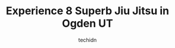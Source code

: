 ---
layout: ampstory
image: https://i0.wp.com/www.depkes.org/wp-content/uploads/2023/06/jiu-jitsu-0-in-ogden-ut-1685802544.jpeg?resize=640,853
author: techidn
featured: false
description: Discover the impressive array of Jiu Jitsu options in Ogden UT, where you can find 8 of the largest Jiu Jitsu establishments in the area. From renowned classics to hidden gems, Ogden UT offe
title: Experience 8 Superb Jiu Jitsu in Ogden UT
cover:
   title: Experience 8 Superb Jiu Jitsu in Ogden UT
   subtitle: Rickpate
   background: https://www.depkes.org/wp-content/uploads/2023/06/jiu-jitsu-0-in-ogden-ut-1685802544.jpeg

pages: 
 - layout: thirds
   top: <h1>#1 West Side Jiu Jitsu</h1>
   bottom: "<p>I was in town for vacation and I dropped-in to West Side BJJ Ogden for an open mat session.  The crew was very welcoming and I had a number of rolls with every level of e</p>"
   background: https://www.depkes.org/wp-content/uploads/2023/06/jiu-jitsu-1-in-ogden-ut-1685802544.jpeg
   backgroundblur: true
 - layout: thirds
   top: <h1>#2 MP USA, INC and Vibravision</h1>
   bottom: "<p>Over 10 years ago, I started out at MP USA Academy as a parent of a child in a Transported After School Martial Arts program. I saw all the amazing ways my son grew as he</p>"
   background: https://www.depkes.org/wp-content/uploads/2023/06/jiu-jitsu-2-in-ogden-ut-1685802544.jpeg
   cta:
      link: https://www.depkes.org/blog/experience-8-superb-jiu-jitsu-in-ogden-ut/
      text: Experience 8 Superb Jiu Jitsu in Ogden UT
 - layout: thirds
   top: <h1>#3 Foleys Mixed Martial Arts</h1>
   bottom: "<p>375 31st St, Ogden, UT 84401, United States</p>"
   background: https://www.depkes.org/wp-content/uploads/2023/06/jiu-jitsu-3-in-ogden-ut-1685802545.jpeg
   cta:
      link: https://www.depkes.org/blog/experience-8-superb-jiu-jitsu-in-ogden-ut/
      text: Experience 8 Superb Jiu Jitsu in Ogden UT
 - layout: thirds
   top: <h1>#4 Premier Martial Arts Ogden</h1>
   bottom: "<p>2566 N 400 E St, North Ogden, UT 84414, United States</p>"
   background: https://images.unsplash.com/photo-1595364397663-fca4f075d796?ixlib=rb-4.0.3&ixid=MnwxMjA3fDB8MHxwaG90by1wYWdlfHx8fGVufDB8fHx8&auto=format&fit=crop&w=640&h=853&q=80
   cta:
      link: https://www.depkes.org/blog/experience-8-superb-jiu-jitsu-in-ogden-ut/
      text: Experience 8 Superb Jiu Jitsu in Ogden UT
 - layout: thirds
   top: <h1>#5 M.O.D. Taekwondo Dagpins Martial Arts</h1>
   bottom: "<p>1966 N 400 E St, Ogden, UT 84414, United States</p>"
   background: https://images.unsplash.com/photo-1618556658017-fd9c732d1360?ixlib=rb-4.0.3&ixid=MnwxMjA3fDB8MHxwaG90by1wYWdlfHx8fGVufDB8fHx8&auto=format&fit=crop&w=640&h=853&q=80
   cta:
      link: https://www.depkes.org/blog/experience-8-superb-jiu-jitsu-in-ogden-ut/
      text: Experience 8 Superb Jiu Jitsu in Ogden UT
 - layout: thirds
   top: <h1>#6 West Coast World Martial Arts</h1>
   bottom: "<p>460 2nd St, Ogden, UT 84404, United States</p>"
   background: https://images.unsplash.com/photo-1531169509526-f8f1fdaa4a67?ixlib=rb-4.0.3&ixid=MnwxMjA3fDB8MHxwaG90by1wYWdlfHx8fGVufDB8fHx8&auto=format&fit=crop&w=640&h=853&q=80
   cta:
      link: https://www.depkes.org/blog/experience-8-superb-jiu-jitsu-in-ogden-ut/
      text: Experience 8 Superb Jiu Jitsu in Ogden UT
 - layout: thirds
   top: <h1>#7 Brazilian Jiu Jitsu Academy</h1>
   bottom: "<p>470 24th St, Ogden, UT 84401, United States</p>"
   background: https://images.unsplash.com/photo-1553949345-eb786bb3f7ba?ixlib=rb-4.0.3&ixid=MnwxMjA3fDB8MHxwaG90by1wYWdlfHx8fGVufDB8fHx8&auto=format&fit=crop&w=640&h=853&q=80
   cta:
      link: https://www.depkes.org/blog/experience-8-superb-jiu-jitsu-in-ogden-ut/
      text: Experience 8 Superb Jiu Jitsu in Ogden UT
 - layout: thirds
   middle: Continue reading...
   background: https://images.unsplash.com/photo-1496096265110-f83ad7f96608?ixlib=rb-4.0.3&ixid=MnwxMjA3fDB8MHxwaG90by1wYWdlfHx8fGVufDB8fHx8&auto=format&fit=crop&w=640&h=853&q=80
   cta:
      link: https://www.depkes.org/blog/experience-8-superb-jiu-jitsu-in-ogden-ut/
      text: Experience 8 Superb Jiu Jitsu in Ogden UT
      
---